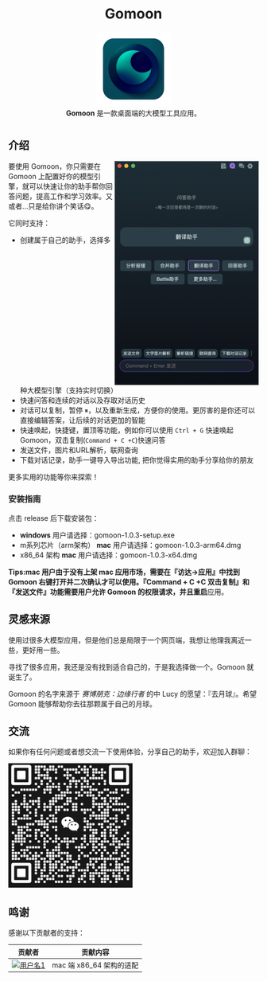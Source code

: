 <h1 align="center">Gomoon</h1>
<div align="center">
<img order-radius="100px" height="150px" src="https://github.com/wizardAEI/blog-images/blob/main/gomoon-icon.png" alt=""/>
<div><b>Gomoon</b> 是一款桌面端的大模型工具应用。</div>
</div>

<h1 align="center"> </h1>

## 介绍

<img order-radius="100px" align="right"  height="450px" src="https://github.com/wizardAEI/blog-images/blob/main/gomoon-jietu3.jpg" alt=""/>

要使用 Gomoon，你只需要在 Gomoon 上配置好你的模型引擎，就可以快速让你的助手帮你回答问题，提高工作和学习效率。又或者...只是给你讲个笑话😋。

它同时支持：

- 创建属于自己的助手，选择多种大模型引擎（支持实时切换）
- 快速问答和连续的对话以及存取对话历史
- 对话可以复制，暂停 ⏸，以及重新生成，方便你的使用。更厉害的是你还可以直接编辑答案，让后续的对话更加的智能
- 快速唤起，快捷键，置顶等功能，例如你可以使用 `Ctrl + G` 快速唤起 Gomoon，双击复制(`Command + C +C`)快速问答
- 发送文件，图片和URL解析，联网查询
- 下载对话记录，助手一键导入导出功能, 把你觉得实用的助手分享给你的朋友

更多实用的功能等你来探索！

### 安装指南

点击 release 后下载安装包：

- **windows** 用户请选择：gomoon-1.0.3-setup.exe
- m系列芯片（arm架构） **mac** 用户请选择：gomoon-1.0.3-arm64.dmg
- x86_64 架构 **mac** 用户请选择：gomoon-1.0.3-x64.dmg

**Tips:**mac 用户由于没有上架 mac 应用市场，需要在『**访达**→应用』中找到 Gomoon 右键打开并二次确认才可以使用。『Command + C +C 双击复制』和『发送文件』功能需要用户允许 Gomoon 的权限请求，并且**重启**应用。

## 灵感来源

使用过很多大模型应用，但是他们总是局限于一个网页端，我想让他理我离近一些，更好用一些。

寻找了很多应用，我还是没有找到适合自己的，于是我选择做一个。Gomoon 就诞生了。

Gomoon 的名字来源于 _赛博朋克：边缘行者_ 的中 Lucy 的愿望：『去月球』。希望 Gomoon 能够帮助你去往那颗属于自己的月球。

## 交流

如果你有任何问题或者想交流一下使用体验，分享自己的助手，欢迎加入群聊：

<img order-radius="100px"  height="250px" src="https://github.com/wizardAEI/blog-images/blob/main/groupcode.jpg" alt=""/>

## 鸣谢

感谢以下贡献者的支持：

| 贡献者                                                                                     | 贡献内容                 |
| ------------------------------------------------------------------------------------------ | ------------------------ |
| [![用户名1](https://github.com/e9ab98e991ab.png?size=50)](https://github.com/e9ab98e991ab) | mac 端 x86_64 架构的适配 |
